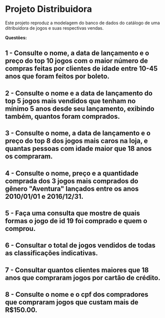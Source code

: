 # Projeto Distribuidora

Este projeto reproduz a modelagem do banco de dados do catálogo de uma ditribuidora de jogos e suas respectivas vendas.


**Questões:**


1 - Consulte o nome, a data de lançamento e o preço do top 10 jogos com o maior número de compras feitas por clientes de idade entre 10-45 anos que foram feitos por boleto.
---------------------
2 - Consulte o nome e a data de lançamento do top 5 jogos mais vendidos que tenham no mínimo 5 anos desde seu lançamento, exibindo também, quantos foram comprados.
---------------------
3 - Consulte o nome, a data de lançamento e o preço do top 8 dos jogos mais caros na loja, e quantas pessoas com idade maior que 18 anos os compraram.
---------------------
4 - Consulte o nome, preço e a quantidade comprada dos 3 jogos mais comprados do gênero "Aventura" lançados entre os anos 2010/01/01 e 2016/12/31.
---------------------
5 - Faça uma consulta que mostre de quais formas o jogo de id 19 foi comprado e quem o comprou.
---------------------
6 - Consultar o total de jogos vendidos de todas as classificações indicativas.
---------------------
7 - Consultar quantos clientes maiores que 18 anos que compraram jogos por cartão de crédito.
---------------------
8 - Consulte o nome e o cpf dos compradores que compraram jogos que custam mais de R$150.00.
---------------------
